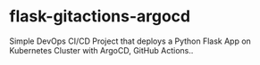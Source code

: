 # flask-gitactions-argocd
Simple DevOps CI/CD Project that deploys a Python Flask App on Kubernetes Cluster with ArgoCD, GitHub Actions..
